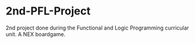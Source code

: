 # 2nd-PFL-Project
2nd project done during the Functional and Logic Programming curricular unit. A NEX boardgame.
